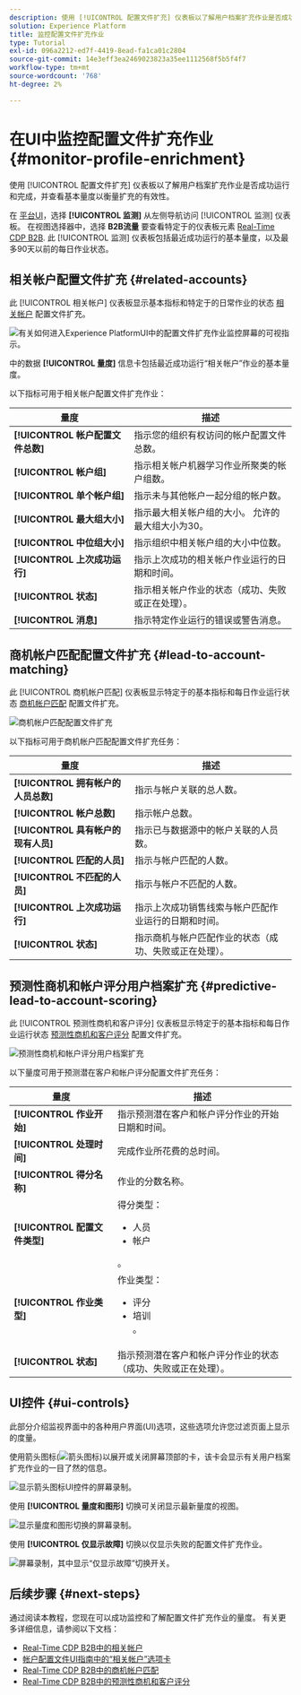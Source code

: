 ```yaml
---
description: 使用 [!UICONTROL 配置文件扩充] 仪表板以了解用户档案扩充作业是否成功运行和完成，并查看基本量度以衡量扩充的有效性。
solution: Experience Platform
title: 监控配置文件扩充作业
type: Tutorial
exl-id: 096a2212-ed7f-4419-8ead-fa1ca01c2804
source-git-commit: 14e3eff3ea2469023823a35ee1112568f5b5f4f7
workflow-type: tm+mt
source-wordcount: '768'
ht-degree: 2%

---
```


# 在UI中监控配置文件扩充作业 {#monitor-profile-enrichment}

使用 [!UICONTROL 配置文件扩充] 仪表板以了解用户档案扩充作业是否成功运行和完成，并查看基本量度以衡量扩充的有效性。

在 [平台UI](https://platform.adobe.com)，选择 **[!UICONTROL 监测]** 从左侧导航访问 [!UICONTROL 监测] 仪表板。 在视图选择器中，选择 **B2B流量** 要查看特定于的仪表板元素 [Real-Time CDP B2B](/help/rtcdp/b2b-overview.md).  此 [!UICONTROL 监测] 仪表板包括最近成功运行的基本量度，以及最多90天以前的每日作业状态。

## 相关帐户配置文件扩充 {#related-accounts}

此 [!UICONTROL 相关帐户] 仪表板显示基本指标和特定于的日常作业的状态 [相关帐户](/help/rtcdp/b2b-ai-ml-services/related-accounts.md) 配置文件扩充。

![有关如何进入Experience PlatformUI中的配置文件扩充作业监控屏幕的可视指示。](/help/dataflows/assets/ui/b2b/monitoring-profile-enrichment-jobs.png)

中的数据 **[!UICONTROL 量度]** 信息卡包括最近成功运行“相关帐户”作业的基本量度。

以下指标可用于相关帐户配置文件扩充作业：

| 量度 | 描述 |
| --------- | ---------- |
| **[!UICONTROL 帐户配置文件总数]** | 指示您的组织有权访问的帐户配置文件总数。 |
| **[!UICONTROL 帐户组]** | 指示相关帐户机器学习作业所聚类的帐户组数。 |
| **[!UICONTROL 单个帐户组]** | 指示未与其他帐户一起分组的帐户数。 |
| **[!UICONTROL 最大组大小]** | 指示最大相关帐户组的大小。 允许的最大组大小为30。 |
| **[!UICONTROL 中位组大小]** | 指示组织中相关帐户组的大小中位数。 |
| **[!UICONTROL 上次成功运行]** | 指示上次成功的相关帐户作业运行的日期和时间。 |
| **[!UICONTROL 状态]** | 指示相关帐户作业的状态（成功、失败或正在处理）。 |
| **[!UICONTROL 消息]** | 指示特定作业运行的错误或警告消息。 |

## 商机帐户匹配配置文件扩充 {#lead-to-account-matching}

此 [!UICONTROL 商机帐户匹配] 仪表板显示特定于的基本指标和每日作业运行状态 [商机帐户匹配](/help/rtcdp/b2b-ai-ml-services/lead-to-account-matching.md) 配置文件扩充。

![商机帐户匹配配置文件扩充](/help/dataflows/assets/ui/b2b/mpc-lead-to-account-matching.png)

以下指标可用于商机帐户匹配配置文件扩充任务：

| 量度 | 描述 |
| --------- | ---------- |
| **[!UICONTROL 拥有帐户的人员总数]** | 指示与帐户关联的总人数。 |
| **[!UICONTROL 帐户总数]** | 指示帐户总数。 |
| **[!UICONTROL 具有帐户的现有人员]** | 指示已与数据源中的帐户关联的人员数。 |
| **[!UICONTROL 匹配的人员]** | 指示与帐户匹配的人数。 |
| **[!UICONTROL 不匹配的人员]** | 指示与帐户不匹配的人数。 |
| **[!UICONTROL 上次成功运行]** | 指示上次成功销售线索与帐户匹配作业运行的日期和时间。 |
| **[!UICONTROL 状态]** | 指示商机与帐户匹配作业的状态（成功、失败或正在处理）。 |

## 预测性商机和帐户评分用户档案扩充 {#predictive-lead-to-account-scoring}

此 [!UICONTROL 预测性商机和客户评分] 仪表板显示特定于的基本指标和每日作业运行状态 [预测性商机和客户评分](/help/rtcdp/b2b-ai-ml-services/predictive-lead-and-account-scoring.md) 配置文件扩充。

![预测性商机和帐户评分用户档案扩充](/help/dataflows/assets/ui/b2b/predictive-lead-and-account-scoring.png)

以下量度可用于预测潜在客户和帐户评分配置文件扩充任务：

| 量度 | 描述 |
| --------- | ---------- |
| **[!UICONTROL 作业开始]** | 指示预测潜在客户和帐户评分作业的开始日期和时间。 |
| **[!UICONTROL 处理时间]** | 完成作业所花费的总时间。 |
| **[!UICONTROL 得分名称]** | 作业的分数名称。 |
| **[!UICONTROL 配置文件类型]** | 得分类型： <ul><li>人员</li><li>帐户</li></ul>。 |
| **[!UICONTROL 作业类型]** | 作业类型：<ul><li>评分</li><li>培训</li>。 |
| **[!UICONTROL 状态]** | 指示预测潜在客户和帐户评分作业的状态（成功、失败或正在处理）。 |

## UI控件 {#ui-controls}

此部分介绍监视界面中的各种用户界面(UI)选项，这些选项允许您过滤页面上显示的度量。

使用箭头图标(![箭头图标](/help/dataflows/assets/ui/monitor-destinations/chevron-up.png))以展开或关闭屏幕顶部的卡，该卡会显示有关用户档案扩充作业的一目了然的信息。

![显示箭头图标UI控件的屏幕录制。](/help/dataflows/assets/ui/b2b/use-arrow-control.gif)

使用 **[!UICONTROL 量度和图形]** 切换可关闭显示最新量度的视图。

![显示量度和图形切换的屏幕录制。](/help/dataflows/assets/ui/b2b/metrics-and-graphs-toggle.gif)

使用 **[!UICONTROL 仅显示故障]** 切换以仅显示失败的配置文件扩充作业。

![屏幕录制，其中显示“仅显示故障”切换开关。](/help/dataflows/assets/ui/b2b/show-failures-only.gif)

## 后续步骤 {#next-steps}

通过阅读本教程，您现在可以成功监控和了解配置文件扩充作业的量度。 有关更多详细信息，请参阅以下文档：

* [Real-Time CDP B2B中的相关帐户](/help/rtcdp/b2b-ai-ml-services/related-accounts.md)
* [帐户配置文件UI指南中的“相关帐户”选项卡](/help/rtcdp/accounts/account-profile-ui-guide.md)
* [Real-Time CDP B2B中的商机帐户匹配](/help/rtcdp/b2b-ai-ml-services/lead-to-account-matching.md)
* [Real-Time CDP B2B中的预测性商机和客户评分](/help/rtcdp/b2b-ai-ml-services/predictive-lead-and-account-scoring.md)
